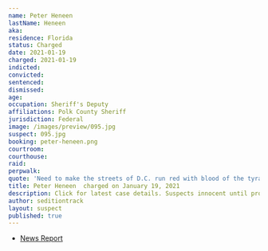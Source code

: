 ```yaml
---
name: Peter Heneen
lastName: Heneen
aka:
residence: Florida
status: Charged
date: 2021-01-19
charged: 2021-01-19
indicted:
convicted:
sentenced:
dismissed:
age:
occupation: Sheriff's Deputy
affiliations: Polk County Sheriff
jurisdiction: Federal
image: /images/preview/095.jpg
suspect: 095.jpg
booking: peter-heneen.png
courtroom:
courthouse:
raid:
perpwalk:
quote: 'Need to make the streets of D.C. run red with blood of the tyrants. The tyrants being the feds.'
title: Peter Heneen  charged on January 19, 2021
description: Click for latest case details. Suspects innocent until proven guilty.
author: seditiontrack
layout: suspect
published: true
---
```


- [News Report](https://www.wmfe.org/polk-deputy-arrested-for-making-threats-against-capitol/172515)
